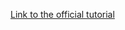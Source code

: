 
[Link to the official tutorial](https://developer.chrome.com/docs/extensions/get-started/tutorial/hello-world)